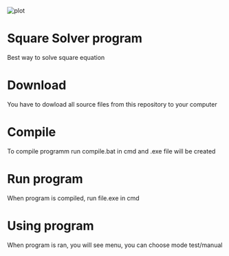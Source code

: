 ![plot](https://cs6.pikabu.ru/avatars/885/v885226-734042827.jpg) 
# Square Solver program
Best way to solve square equation

# Download 
You have to dowload all source files from this repository to your computer
# Compile
To compile programm run compile.bat in cmd and .exe file will be created
# Run program
When program is compiled, run file.exe in cmd
# Using program
When program is ran, you will see menu, you can choose mode test/manual
